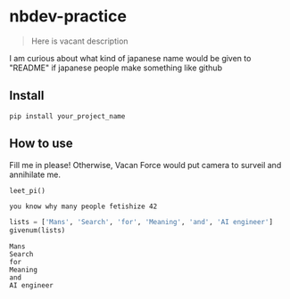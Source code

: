 <!--

#################################################
### THIS FILE WAS AUTOGENERATED! DO NOT EDIT! ###
#################################################
# file to edit: 99_index.ipynb
# command to build the docs after a change: nbdev_build_docs

-->

# nbdev-practice

> Here is vacant description 


I am curious about what kind of japanese name would be given to "README" if japanese people make something like github

## Install

`pip install your_project_name`

## How to use

Fill me in please! Otherwise, Vacan Force would put camera to surveil and annihilate me.
<div class="codecell" markdown="1">
<div class="input_area" markdown="1">

```python
leet_pi()
```

</div>
<div class="output_area" markdown="1">

    you know why many people fetishize 42


</div>

</div>
<div class="codecell" markdown="1">
<div class="input_area" markdown="1">

```python
lists = ['Mans', 'Search', 'for', 'Meaning', 'and', 'AI engineer']
givenum(lists)
```

</div>
<div class="output_area" markdown="1">

    Mans
    Search
    for
    Meaning
    and
    AI engineer


</div>

</div>
